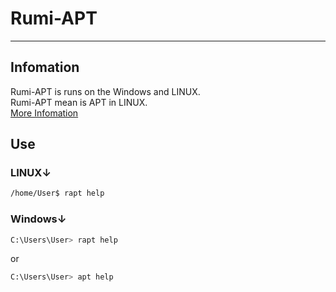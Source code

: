 # Rumi-APT
___
## Infomation
Rumi-APT is runs on the Windows and LINUX.<BR>
Rumi-APT mean is APT in LINUX.<BR>
[More Infomation](https://rumiserver.com/rumistore/RumiAPT.html)

## Use
### LINUX↓
```sh
/home/User$ rapt help
```
### Windows↓
```sh
C:\Users\User> rapt help
```
or
```sh
C:\Users\User> apt help
```